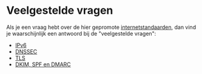 # Veelgestelde vragen

Als je een vraag hebt over de hier gepromote
[internetstandaarden](/standards/), dan vind je waarschijnlijk een antwoord
bij de &quot;veelgestelde vragen&quot;:

- [IPv6](/faqs/ipv6/)
- [DNSSEC](/faqs/dnssec/)
- [TLS](/faqs/tls/)
- [DKIM, SPF en DMARC](/faqs/mail/)
